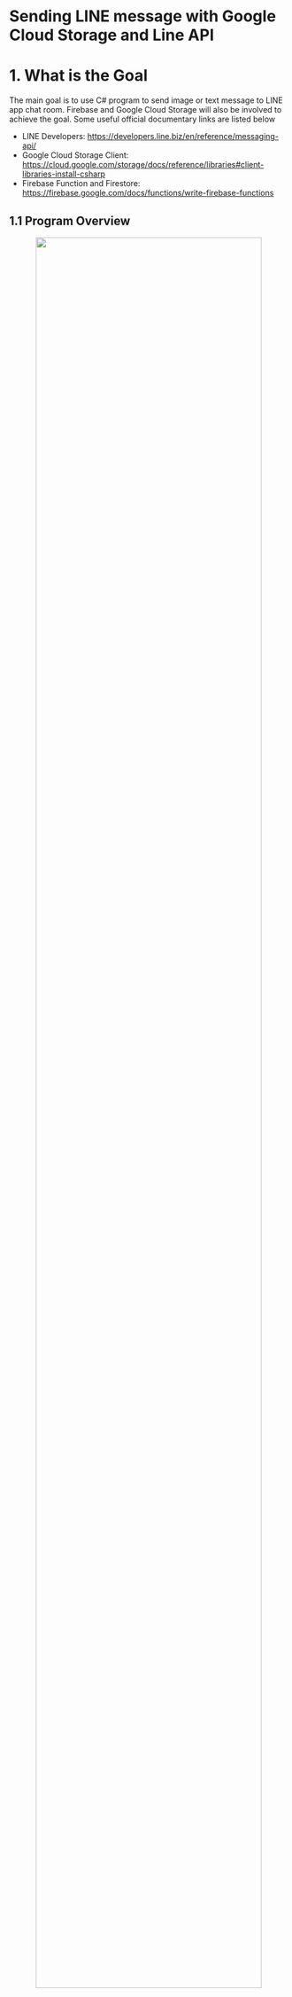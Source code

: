 # Sending LINE message with Google Cloud Storage and Line API
# 1. What is the Goal <br />

The main goal is to use C# program to send image or text message to LINE app chat room. Firebase and Google Cloud Storage will also be involved to achieve the goal. Some useful official documentary links are listed below
* LINE Developers: https://developers.line.biz/en/reference/messaging-api/
* Google Cloud Storage Client: https://cloud.google.com/storage/docs/reference/libraries#client-libraries-install-csharp
* Firebase Function and Firestore: https://firebase.google.com/docs/functions/write-firebase-functions

## 1.1 Program Overview
<p align="center">
<img src="/image/overview1.jpg" height="90%" width="90%">  
  
  System structure
</p>

As you can see from the above image of the structure of our program, there are many elements. Have you ever think why do we need so many parts to achieve such simple goal? The reason are as following
* LINE user ID is not the same one you usually used to add new friend. The ID contains numeric and alphabetic characters such as "U9d70e010e48a1t93634a60cf1a5y9a46". You will need a function running on the cloud to serve as a Webhook for LINE to communicate with and then retrieve the ID. So here comes the ```Firebase function```. It will serve as the API for LINE to call and provide LINE user ID to our function. The LINE user ID then be stored in ```Firestore``` (a database) for later usage.
*  You may use C# program on your local PC to send pure text message to users via LINE API, however, image cannot. You need to upload your image to a cloud and expose it with URL, and then send this URL via LINE API to the users. So here comes the ```Google Cloud Storage``` to server as a online storage for your image and provide the accessability with URL.

## 1.2 Step to the Goal
<p align="center">
<img src="/image/step.jpg" height="90%" width="90%">  
  
  Steps to the goal 
</p>

# 2. LINE Developer Console Configuration
Please follow the steps in the following LINE official link to configure your developer console.
https://developers.line.biz/en/docs/messaging-api/getting-started/

I would set the Auto-response messages status (In Response settings) to Off. 

# 3. Firebase Functions and Firestore Database
Firebase functions will serve as Webhook of LINE (LINE explain: When an event occurs, such as when a user adds your LINE Official Account as a friend or sends a message, the LINE Platform sends an HTTPS POST request to the webhook URL). Notice that using ```Firestore``` database is free while ```Functions``` requires your project to be upgraded to ```Blaze``` plan (pay by your usage)

## 3.1 Firebase Functions
Please go through following two link

1. How to start Firebase Function project: https://firebase.google.com/docs/functions/get-started
2. How to make Firebase Functions work with LINE [PDF](https://github.com/Dungyichao/Google-Cloud-Storage-and-Line-API/blob/main/reference/%E2%80%9CLINE%20Messaging%20API%E2%80%9D%20x%20%E2%80%9CFirebase%20(Cloud...%2B%20Firestore)%E2%80%9D%20_%20by%20Siratee%20K.pdf)

Use the following command to create Functions folder and related documents
```cmd
$npm install firebase-functions@latest firebase-admin@latest --save
$npm install -g firebase-tools
$firebase init functions
```
Some sample code would look like the following
```javascript
const functions = require('firebase-functions');
const admin = require('firebase-admin');
admin.initializeApp();
exports.addMessage = functions.https.onRequest(async (req, res) => {
  const original = req.query.text;
  const writeResult = await admin.firestore().collection('messages').add({original: original});
  res.json({result: `Message with ID: ${writeResult.id} added.`});
});
```
In ```.eslintrc.js``` which check your code rule, we need some modification to save our life.
https://www.programmersought.com/article/46885832344/
```json
module.exports = {
  root: true,
  env: {
    es6: true,
    node: true,
  },
  extends: [
    "eslint:recommended",
  ],
  rules: {
    quotes: ["error", "double"],
    "no-unused-vars":"off",
  },
};
```
Now you can deploy your function onto Firebase
```cmd
$firebase deploy --only functions
```
or
```
$firebase deploy --only "functions:addMessage"
```
Where addMessage is your function name. You can then find the function trigger URL in your Firebase Console (in tab Functions. URL would look like https://us-central1-projectname-3f2d0.cloudfunctions.net/addMessage)

However, after you deploy, you might encounter error: Forbidden....when you try to call the URL of your functions in the browser. Please follow the following link to solve the problem
https://lukestoolkit.blogspot.com/2020/06/google-cloud-functions-error-forbidden.html
Go to the following link: https://console.cloud.google.com/functions/list . Select your project. Check the check box of the function which you encounter error. Click on ```ADD MEMBER```. In the new members field, type in "allUsers" and select the "allUsers" option. In the "Select a role" dropdown, select Cloud Functions then Cloud Functions Invoker.

If you get everything right with above addMessage function, you can then deploy the following code onto Firebase Function. 
```javascript
const functions = require("firebase-functions");
const fetch = require("node-fetch");
var admin = require("firebase-admin");

admin.initializeApp(functions.config().firebase);
const db = admin.firestore();
//var serviceAccount = require("path/to/serviceAccountKey.json");
// // Create and Deploy Your First Cloud Functions
// // https://firebase.google.com/docs/functions/write-firebase-functions
//

 exports.helloWorld = functions.https.onRequest((request, response) => {
   functions.logger.info("Hello logs!", {structuredData: true});
   response.send("Hello from Firebase Line!");
 });

 exports.LineMessAPI = functions.https.onRequest((request, respond) => {
    var event = request.body.events[0]
    functions.logger.log(JSON.stringify(event));
    var userId = event.source.userId;
    var timestamp = event.timestamp;
    var replyToken = event.replyToken;
    var userText = ""
    if (event.type === "message" && event.message.type === "text"){
        userText = event.message.text
    } else {
        userText = "(Message type is not text)";
    }
    db.collection("chat-history").doc(timestamp.toString()).set({
        "userId": userId,
        "Message": userText,
        "timestamp": timestamp
    })

    db.collection("Customer").doc(userId).get().then( returnData =>{
        if (returnData.exists){
          var name = returnData.data().name
          var surname = returnData.data().surname
          var nickname = returnData.data().nickname
          reply_message(replyToken, `Hello ${nickname}(${name} ${surname})`)
        } else {
          reply_message(replyToken, "You are not the customer, Register?")
        }
        return null
    }).catch(err => {
        console.log(err)
    })

    return respond.status(200).send(request.method);
});

const LINE_HEADER = {
    "Content-Type": "application/json",
    "Authorization": "Bearer pb2iNzDae3dfP5igReOzv8Rpcdsgrahnw0eH2LAe4/WLXuvJrgN/VcOGLAe69wDiaHL7wPvFfsda35ldsasdfqCaXjs4wB04t89/1O/w1cDnyilFU="
  }

function reply_message(replytoken,textfrom){
    fetch("https://api.line.me/v2/bot/message/reply",{
        method: "post",
        body:    JSON.stringify({
            replyToken: replytoken,
            messages: [
              {
                type: "text",
                text: textfrom
              }
            ]
          }),
        headers: LINE_HEADER,
    }).then(res => res.json())
    .then(json => functions.logger.log(JSON.stringify(json)))
}
```
Note that in ```"Authorization": "Bearer XXOOXX``` where XXOOXX is Channel access token configured in LINE Developer Console mentioned in previous section. You should keep the Channel access token secure.

Make sure that the above function ```LineMessAPI``` be accessible to public (we did'nt put much effort on the security here, so make sure you know how to configure rule when deploy in real business). Put the LineMessAPI URL into ```Webhook URL``` in LINE Developer Console under the channel you just created.
<p align="center">
<img src="/image/webhook_setting.jpg" height="90%" width="90%">  
  
  Webhook settings in LINE Developer Console
</p>
